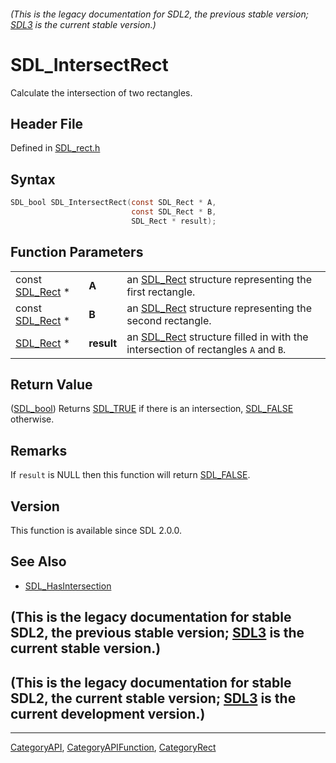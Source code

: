 ###### (This is the legacy documentation for SDL2, the previous stable version; [SDL3](https://wiki.libsdl.org/SDL3/) is the current stable version.)
# SDL_IntersectRect

Calculate the intersection of two rectangles.

## Header File

Defined in [SDL_rect.h](https://github.com/libsdl-org/SDL/blob/SDL2/include/SDL_rect.h)

## Syntax

```c
SDL_bool SDL_IntersectRect(const SDL_Rect * A,
                           const SDL_Rect * B,
                           SDL_Rect * result);
```

## Function Parameters

|                              |            |                                                                                              |
| ---------------------------- | ---------- | -------------------------------------------------------------------------------------------- |
| const [SDL_Rect](SDL_Rect) * | **A**      | an [SDL_Rect](SDL_Rect) structure representing the first rectangle.                          |
| const [SDL_Rect](SDL_Rect) * | **B**      | an [SDL_Rect](SDL_Rect) structure representing the second rectangle.                         |
| [SDL_Rect](SDL_Rect) *       | **result** | an [SDL_Rect](SDL_Rect) structure filled in with the intersection of rectangles `A` and `B`. |

## Return Value

([SDL_bool](SDL_bool)) Returns [SDL_TRUE](SDL_TRUE) if there is an
intersection, [SDL_FALSE](SDL_FALSE) otherwise.

## Remarks

If `result` is NULL then this function will return [SDL_FALSE](SDL_FALSE).

## Version

This function is available since SDL 2.0.0.

## See Also

- [SDL_HasIntersection](SDL_HasIntersection)


## (This is the legacy documentation for stable SDL2, the previous stable version; [SDL3](https://wiki.libsdl.org/SDL3/) is the current stable version.)



## (This is the legacy documentation for stable SDL2, the current stable version; [SDL3](https://wiki.libsdl.org/SDL3/) is the current development version.)



----
[CategoryAPI](CategoryAPI), [CategoryAPIFunction](CategoryAPIFunction), [CategoryRect](CategoryRect)

